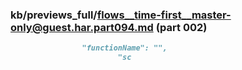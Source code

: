 ### kb/previews_full/flows__time-first__master-only@guest.har.part094.md (part 002)

```md
                "functionName": "",
                        "sc
```

```
